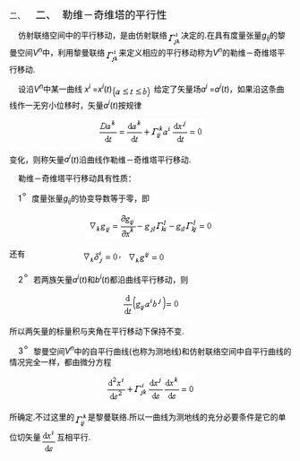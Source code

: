 <div class=Section1>
<p class=MsoNormal align=left style='margin-left:36.0pt;text-align:left;
text-indent:-36.0pt'><span lang=EN-US>二、<span style='font:7.0pt "Times New Roman"'>&nbsp;&nbsp;&nbsp;&nbsp;&nbsp;&nbsp;&nbsp;
</span></span><span lang=ZH-CN style='font-size:14.0pt;font-family:宋体_GB2312;
color:black'>二、</span><span lang=EN-US style='font-size:7.0pt;color:black'>&nbsp;&nbsp;&nbsp;
</span><span lang=ZH-CN style='font-size:14.0pt;font-family:宋体_GB2312;
color:black'>勒维－奇维塔的平行性</span></p>
<p class=MsoNormal align=left style='text-align:left'><span lang=EN-US
style='color:black'>&nbsp;&nbsp;&nbsp; </span><span lang=ZH-CN
style='font-family:宋体_GB2312;color:black'>仿射联络空间中的平行移动，是由仿射联络</span><sub><span
lang=EN-US style='color:black'><img width=25 height=27
src="res/17e9d95da129bdd93c34fb6cc6aaaa52_5624_files/image002.gif" u1:shapes="_x0000_i1025"
align=absmiddle></span></sub><span lang=ZH-CN style='font-family:宋体_GB2312;
color:black'>决定的</span><span lang=EN-US style='color:black'>.</span><span
lang=ZH-CN style='font-family:宋体_GB2312;color:black'>在具有度量张量</span><i><span
lang=EN-US style='color:black'>g<sub>ij</sub></span></i><span lang=ZH-CN
style='font-family:宋体_GB2312;color:black'>的黎曼空间</span><i><span lang=EN-US
style='color:black'>V<sup>n</sup></span></i><span lang=ZH-CN style='font-family:
宋体_GB2312;color:black'>中，利用黎曼联络</span><sub><span lang=EN-US style='color:black'><img
width=25 height=27 src="res/17e9d95da129bdd93c34fb6cc6aaaa52_5624_files/image004.gif"
u1:shapes="_x0000_i1026" align=absmiddle></span></sub><span lang=ZH-CN
style='font-family:宋体_GB2312;color:black'>来定义相应的平行移动称为</span><i><span
lang=EN-US style='color:black'>V<sup>n</sup></span></i><span lang=ZH-CN
style='font-family:宋体_GB2312;color:black'>的勒维－奇维塔平行移动</span><span lang=EN-US
style='color:black'>.</span></p>
<p class=MsoNormal align=left style='text-align:left'><span lang=EN-US
style='color:black'>&nbsp;&nbsp;&nbsp; </span><span lang=ZH-CN
style='font-family:宋体_GB2312;color:black'>设沿</span><i><span lang=EN-US
style='color:black'>V<sup>n</sup></span></i><span lang=ZH-CN style='font-family:
宋体_GB2312;color:black'>中某一曲线</span><span lang=ZH-CN style='color:black'> </span><i><span
lang=EN-US style='color:black'>x<sup>i</sup></span></i><span lang=EN-US
style='color:black'> =<i>x<sup>i</sup></i>(<i>t</i>)<sub><img width=71
height=24 src="res/17e9d95da129bdd93c34fb6cc6aaaa52_5624_files/image006.gif"
u1:shapes="_x0000_i1027" align=absmiddle></sub> </span><span lang=ZH-CN
style='font-family:宋体_GB2312;color:black'>给定了矢量场</span><i><span lang=EN-US
style='color:black'>a<sup>i</sup></span></i><span lang=EN-US style='color:black'>
=<i>a<sup>i</sup></i>(<i>t</i>)</span><span lang=ZH-CN style='font-family:宋体_GB2312;
color:black'>，如果沿这条曲线作一无穷小位移时，矢量</span><i><span lang=EN-US style='color:black'>a<sup>i</sup></span></i><span
lang=EN-US style='color:black'>(<i>t</i>)</span><span lang=ZH-CN
style='font-family:宋体_GB2312;color:black'>按规律</span></p>
<p class=MsoNormal align=center style='text-align:center'><sub><span
lang=EN-US style='color:black'><img width=189 height=45
src="res/17e9d95da129bdd93c34fb6cc6aaaa52_5624_files/image008.gif" u1:shapes="_x0000_i1028"></span></sub></p>
<p class=MsoNormal align=left style='text-align:left'><span lang=ZH-CN
style='font-family:宋体_GB2312;color:black'>变化，则称矢量</span><i><span lang=EN-US
style='color:black'>a<sup>i</sup></span></i><span lang=EN-US style='color:black'>(<i>t</i>)</span><span
lang=ZH-CN style='font-family:宋体_GB2312;color:black'>沿曲线作勒维－奇维塔平行移动</span><span
lang=EN-US style='color:black'>.</span></p>
<p class=MsoNormal align=left style='text-align:left'><span lang=EN-US
style='color:black'>&nbsp;&nbsp;&nbsp; </span><span lang=ZH-CN
style='font-family:宋体_GB2312;color:black'>勒维－奇维塔平行移动具有性质：</span></p>
<p class=MsoNormal align=left style='text-align:left'><span lang=EN-US
style='color:black'>&nbsp;&nbsp;&nbsp; 1</span><sup><span lang=EN-US
style='color:black'><img width=12 height=12
src="res/17e9d95da129bdd93c34fb6cc6aaaa52_5624_files/image010.gif" u1:shapes="_x0000_i1029">&nbsp;
</span></sup><span lang=ZH-CN style='font-family:宋体_GB2312;color:black'>度量张量</span><i><span
lang=EN-US style='color:black'>g<sub>ij</sub></span></i><span lang=ZH-CN
style='font-family:宋体_GB2312;color:black'>的协变导数等于零，即</span></p>
<p class=MsoNormal align=center style='text-align:center'><sub><span
lang=EN-US style='color:black'><img width=223 height=45
src="res/17e9d95da129bdd93c34fb6cc6aaaa52_5624_files/image012.gif" u1:shapes="_x0000_i1030"></span></sub></p>
<p class=MsoNormal align=left style='text-align:left'><span lang=ZH-CN
style='font-family:宋体_GB2312;color:black'>还有</span><span lang=EN-US
style='color:black'>&nbsp;&nbsp;&nbsp;&nbsp;&nbsp;&nbsp;&nbsp;&nbsp;&nbsp;&nbsp;&nbsp;&nbsp;&nbsp;&nbsp;&nbsp;&nbsp;&nbsp;&nbsp;&nbsp;&nbsp;&nbsp;&nbsp;&nbsp;&nbsp;&nbsp;
<sub><img width=65 height=27
src="res/17e9d95da129bdd93c34fb6cc6aaaa52_5624_files/image014.gif" u1:shapes="_x0000_i1040"
align=absmiddle></sub>,&nbsp;&nbsp; <sub><img width=67 height=24
src="res/17e9d95da129bdd93c34fb6cc6aaaa52_5624_files/image016.gif" u1:shapes="_x0000_i1041"
align=absmiddle></sub></span></p>
<p class=MsoNormal align=left style='text-align:left'><span lang=EN-US
style='color:black'>&nbsp;&nbsp;&nbsp; 2<sup><img width=12 height=12
src="res/17e9d95da129bdd93c34fb6cc6aaaa52_5624_files/image017.gif" u1:shapes="_x0000_i1042">&nbsp;
</sup></span><span lang=ZH-CN style='font-family:宋体_GB2312;color:black'>若两族矢量</span><i><span
lang=EN-US style='color:black'>a<sup>i</sup></span></i><span lang=EN-US
style='color:black'>(<i>t</i>)</span><span lang=ZH-CN style='font-family:宋体_GB2312;
color:black'>和</span><i><span lang=EN-US style='color:black'>b<sup>i</sup></span></i><span
lang=EN-US style='color:black'>(<i>t</i>)</span><span lang=ZH-CN
style='font-family:宋体_GB2312;color:black'>都沿曲线平行移动，则</span></p>
<p class=MsoNormal align=center style='text-align:center'><sub><span
lang=EN-US style='color:black'><img width=103 height=41
src="res/17e9d95da129bdd93c34fb6cc6aaaa52_5624_files/image019.gif" u1:shapes="_x0000_i1043"></span></sub></p>
<p class=MsoNormal align=left style='text-align:left'><span lang=ZH-CN
style='font-family:宋体_GB2312;color:black'>所以两矢量的标量积与夹角在平行移动下保持不变</span><span
lang=EN-US style='color:black'>.</span></p>
<p class=MsoNormal align=left style='text-align:left'><span lang=EN-US
style='color:black'>&nbsp;&nbsp;&nbsp; 3<sup><img width=12 height=12
src="res/17e9d95da129bdd93c34fb6cc6aaaa52_5624_files/image020.gif" u1:shapes="_x0000_i1044">&nbsp;
</sup></span><span lang=ZH-CN style='font-family:宋体_GB2312;color:black'>黎曼空间</span><i><span
lang=EN-US style='color:black'>V<sup>n</sup></span></i><span lang=ZH-CN
style='font-family:宋体_GB2312;color:black'>中的自平行曲线</span><span lang=EN-US
style='color:black'>(</span><span lang=ZH-CN style='font-family:宋体_GB2312;
color:black'>也称为测地线</span><span lang=EN-US style='color:black'>)</span><span
lang=ZH-CN style='font-family:宋体_GB2312;color:black'>和仿射联络空间中自平行曲线的情况完全一样，都由微分方程</span></p>
<p class=MsoNormal align=center style='text-align:center'><sub><span
lang=EN-US style='color:black'><img width=160 height=47
src="res/17e9d95da129bdd93c34fb6cc6aaaa52_5624_files/image022.gif" u1:shapes="_x0000_i1045"></span></sub></p>
<p class=MsoNormal align=left style='text-align:left'><span lang=ZH-CN
style='font-family:宋体_GB2312;color:black'>所确定</span><span lang=EN-US
style='color:black'>.</span><span lang=ZH-CN style='font-family:宋体_GB2312;
color:black'>不过这里的</span><sub><span lang=EN-US style='color:black'><img
width=24 height=27 src="res/17e9d95da129bdd93c34fb6cc6aaaa52_5624_files/image024.gif"
u1:shapes="_x0000_i1046" align=absmiddle></span></sub><span lang=ZH-CN
style='font-family:宋体_GB2312;color:black'>是黎曼联络</span><span lang=EN-US
style='color:black'>.</span><span lang=ZH-CN style='font-family:宋体_GB2312;
color:black'>所以一曲线为测地线的充分必要条件是它的单位切矢量</span><sub><span lang=EN-US
style='color:black'><img width=29 height=45
src="res/17e9d95da129bdd93c34fb6cc6aaaa52_5624_files/image026.gif" u1:shapes="_x0000_i1047"
align=absmiddle></span></sub><span lang=ZH-CN style='font-family:宋体_GB2312;
color:black'>互相平行</span><span lang=EN-US style='color:black'>.</span></p>
</div>
